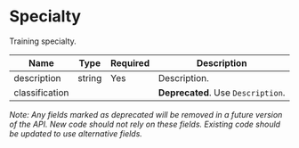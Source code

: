 # Specialty

Training specialty.

| Name | Type | Required | Description |
| - | - | - | - |
| description | string | Yes | Description. |
| classification | | | **Deprecated**. Use `Description`. |

*Note: Any fields marked as deprecated will be removed in a future version of the API. New code should not rely on these fields. Existing code should be updated to use alternative fields.*
